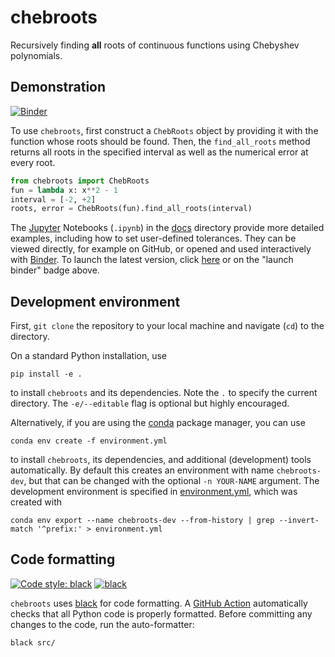 # chebroots

Recursively finding **all** roots of continuous functions using Chebyshev polynomials.

## Demonstration

[![Binder](https://mybinder.org/badge_logo.svg)][launch-binder]

To use `chebroots`, first construct a `ChebRoots` object by providing it with the function whose roots should be found. Then, the `find_all_roots` method returns all roots in the specified interval as well as the numerical error at every root.
```python
from chebroots import ChebRoots
fun = lambda x: x**2 - 1
interval = [-2, +2]
roots, error = ChebRoots(fun).find_all_roots(interval)
```

The [Jupyter](https://jupyter.org) Notebooks (`.ipynb`) in the [docs](./docs/) directory provide more detailed examples, including how to set user-defined tolerances. They can be viewed directly, for example on GitHub, or opened and used interactively with [Binder](https://mybinder.org). To launch the latest version, click [here][launch-binder] or on the "launch binder" badge above.

## Development environment

First, `git clone` the repository to your local machine and navigate (`cd`) to the directory.

On a standard Python installation, use
```shell
pip install -e .
```
to install `chebroots` and its dependencies. Note the `.` to specify the current directory. The `-e/--editable` flag is optional but highly encouraged.

Alternatively, if you are using the [conda](https://conda.io) package manager, you can use
```shell
conda env create -f environment.yml
```
to install `chebroots`, its dependencies, and additional (development) tools automatically. By default this creates an environment with name `chebroots-dev`, but that can be changed with the optional `-n YOUR-NAME` argument. The development environment is specified in [environment.yml](./environment.yml), which was created with
```shell
conda env export --name chebroots-dev --from-history | grep --invert-match '^prefix:' > environment.yml
```

## Code formatting

[![Code style: black](https://img.shields.io/badge/code%20style-black-000000.svg)](https://github.com/psf/black)
[![black](https://github.com/janniklasrose/chebroots/actions/workflows/black.yml/badge.svg?branch=main)](https://github.com/janniklasrose/chebroots/actions/workflows/black.yml)

`chebroots` uses [black](https://github.com/psf/black) for code formatting. A [GitHub Action](./.github/workflows/black.yml) automatically checks that all Python code is properly formatted. Before committing any changes to the code, run the auto-formatter:
```shell
black src/ 
```

[launch-binder]: https://mybinder.org/v2/gh/janniklasrose/chebroots/HEAD?labpath=docs%2Fdemo.ipynb
